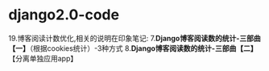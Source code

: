 # django2.0-code
19.博客阅读计数优化,相关的说明在印象笔记:
                      7.**Django博客阅读数的统计-三部曲【一】**（根据cookies统计）-3种方式
                      8.**Django博客阅读数的统计-三部曲【二】**【分离单独应用app】
